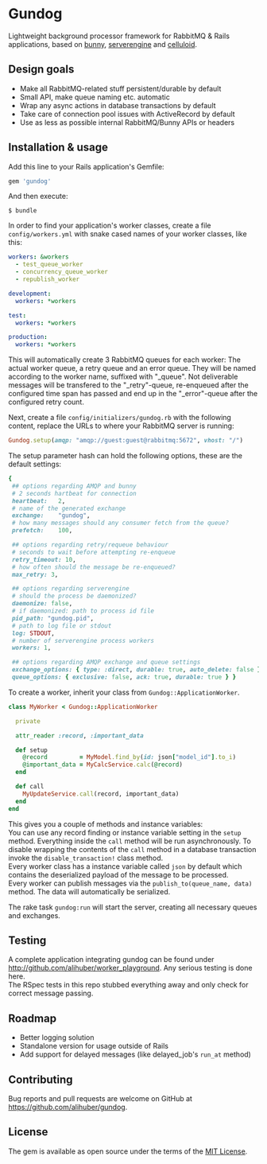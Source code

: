 # Gundog

Lightweight background processor framework for RabbitMQ & Rails applications, based on [bunny](http://rubybunny.info), [serverengine](https://github.com/fluent/serverengine) and [celluloid](https://celluloid.io).

## Design goals
  - Make all RabbitMQ-related stuff persistent/durable by default
  - Small API, make queue naming etc. automatic
  - Wrap any async actions in database transactions by default
  - Take care of connection pool issues with ActiveRecord by default
  - Use as less as possible internal RabbitMQ/Bunny APIs or headers

## Installation & usage

Add this line to your Rails application's Gemfile:

```ruby
gem 'gundog'
```

And then execute:

    $ bundle


In order to find your application's worker classes, create a file `config/workers.yml` with snake cased names of your worker classes, like this:  
```yaml
workers: &workers
  - test_queue_worker
  - concurrency_queue_worker
  - republish_worker

development:
  workers: *workers

test:
  workers: *workers

production:
  workers: *workers
```
This will automatically create 3 RabbitMQ queues for each worker: The actual worker queue, a retry queue and an error queue. They will be named according to the worker name, suffixed with "_queue". Not deliverable messages will be transfered to the "_retry"-queue, re-enqueued after the configured time span has passed and end up in the "_error"-queue after the configured retry count.

Next, create a file `config/initializers/gundog.rb` with the following content, replace the URLs to where your RabbitMQ server is running:  
```ruby
Gundog.setup(amqp: "amqp://guest:guest@rabbitmq:5672", vhost: "/")
```
The setup parameter hash can hold the following options, these are the default settings:
```ruby
{
 ## options regarding AMQP and bunny
 # 2 seconds hartbeat for connection
 heartbeat:   2,
 # name of the generated exchange 
 exchange:    "gundog",
 # how many messages should any consumer fetch from the queue?
 prefetch:    100,

 ## options regarding retry/requeue behaviour
 # seconds to wait before attempting re-enqueue
 retry_timeout: 10,
 # how often should the message be re-enqueued?
 max_retry: 3,

 ## options regarding serverengine
 # should the process be daemonized?
 daemonize: false,
 # if daemonized: path to process id file
 pid_path: "gundog.pid",
 # path to log file or stdout
 log: STDOUT,
 # number of serverengine process workers
 workers: 1,

 ## options regarding AMQP exchange and queue settings
 exchange_options: { type: :direct, durable: true, auto_delete: false },
 queue_options: { exclusive: false, ack: true, durable: true } }
```

To create a worker, inherit your class from `Gundog::ApplicationWorker`.
```ruby
class MyWorker < Gundog::ApplicationWorker

  private

  attr_reader :record, :important_data

  def setup
    @record         = MyModel.find_by(id: json["model_id"].to_i)
    @important_data = MyCalcService.calc(@record)
  end

  def call
    MyUpdateService.call(record, important_data)
  end
end
```
This gives you a couple of methods and instance variables:  
You can use any record finding or instance variable setting in the `setup` method. Everything inside the `call` method will be run asynchronously. To disable wrapping the contents of the `call` method in a database transaction invoke the `disable_transaction!` class method.  
Every worker class has a instance variable called `json` by default which contains the deserialized payload of the message to be processed.  
Every worker can publish messages via the `publish_to(queue_name, data)` method. The data will automatically be serialized.  

The rake task `gundog:run` will start the server, creating all necessary queues and exchanges.


## Testing
A complete application integrating gundog can be found under http://github.com/alihuber/worker_playground. Any serious testing is done here.  
The RSpec tests in this repo stubbed everything away and only check for correct message passing.

## Roadmap
  - Better logging solution
  - Standalone version for usage outside of Rails
  - Add support for delayed messages (like delayed_job's `run_at` method)


## Contributing
Bug reports and pull requests are welcome on GitHub at https://github.com/alihuber/gundog.


## License
The gem is available as open source under the terms of the [MIT License](http://opensource.org/licenses/MIT).
